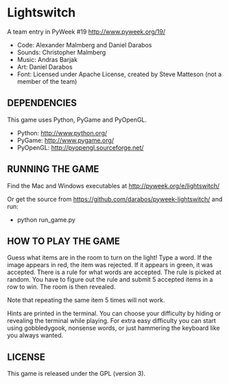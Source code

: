 Lightswitch
===========

A team entry in PyWeek #19  <http://www.pyweek.org/19/>

  - Code: Alexander Malmberg and Daniel Darabos
  - Sounds: Christopher Malmberg
  - Music: Andras Barjak
  - Art: Daniel Darabos
  - Font: Licensed under Apache License, created by Steve Matteson
    (not a member of the team)



DEPENDENCIES
------------

This game uses Python, PyGame and PyOpenGL.

  - Python:     http://www.python.org/
  - PyGame:     http://www.pygame.org/
  - PyOpenGL:   http://pyopengl.sourceforge.net/



RUNNING THE GAME
----------------

Find the Mac and Windows executables at http://pyweek.org/e/lightswitch/

Or get the source from https://github.com/darabos/pyweek-lightswitch/ and run:

  - python run_game.py



HOW TO PLAY THE GAME
--------------------

Guess what items are in the room to turn on the light! Type a word. If the
image appears in red, the item was rejected. If it appears in green, it was
accepted. There is a rule for what words are accepted. The rule is picked at
random. You have to figure out the rule and submit 5 accepted items in a row
to win. The room is then revealed.

Note that repeating the same item 5 times will not work.

Hints are printed in the terminal. You can choose your difficulty by hiding
or revealing the terminal while playing. For extra easy difficulty you can
start using gobbledygook, nonsense words, or just hammering the keyboard like
you always wanted.



LICENSE
-------

This game is released under the GPL (version 3).
